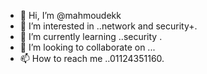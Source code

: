 - 👋 Hi, I’m @mahmoudekk
- 👀 I’m interested in ..network and security+.
- 🌱 I’m currently learning ..security  .
- 💞️ I’m looking to collaborate on ...
- 📫 How to reach me ..01124351160.

<!---
mahmoudekk/mahmoudekk is a ✨ special ✨ repository because its `README.md` (this file) appears on your GitHub profile.
You can click the Preview link to take a look at your changes.
--->

